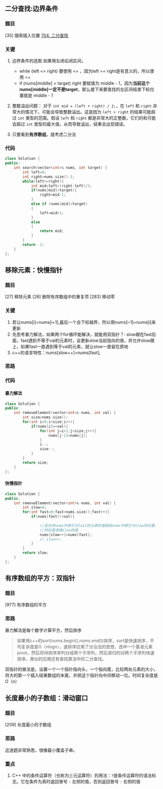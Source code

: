 
## 二分查找:边界条件
### 题目
[35] 搜索插入位置
[704. 二分查找](https://leetcode.cn/problems/binary-search/)
### 关键
1. 边界条件的选取
   如果用左闭右闭区间，
   - while (left <= right) 要使用 <= ，因为left == right是有意义的，所以使用 <=
   - if (nums[middle] > target) right 要赋值为 middle - 1，因为**当前这个nums[middle]一定不是target**，那么接下来要查找的左区间结束下标位置就是 middle - 1

2. 整数溢出问题：
   对于 `int mid = (left + right) / 2;`，在 `left` 和 `right` 非常大的情况下，可能会导致整数溢出。这是因为 `left + right` 的结果可能超过 `int` 类型的范围。假设 `left` 和 `right` 都是非常大的正整数，它们的和可能会超过 `int` 类型的最大值，从而导致溢出，结果会出现错误。

3. 只要看到**有序数组**，就考虑二分法
### 代码

```c++
class Solution {
public:
    int search(vector<int>& nums, int target) {
        int left=0;
        int right=nums.size()-1;
        while(left<=right){
            int mid=left+(right-left)/2;
            if(nums[mid]>target){
                right=mid-1;
            }
            else if (nums[mid]<target)
            {
                left=mid+1;
            }
            else
            {
                return mid;
            }
        }
        return -1;
    }
};
```

## 移除元素：快慢指针
### 题目
[27] 移除元素
[26] 删除有序数组中的重复项
[283] 移动零
### 关键
1. 若让nums[i]=nums[i+1],最后一个会下标越界，所以用nums[i-1]=nums[i]来更新
2. 先思考暴力解法，如果两个for循环能解决，就能用双指针？:
	slow跟在fast后面，fast遇到不等于val的元素时，会更新slow当前指向的值，并允许slow跟上，如果fast一直遇到等于val的元素，就让slow一直留在原地
3. c++的语言特性：nums[slow++]=nums[fast];
### 思路


### 代码
#### 暴力解法
```c++
class Solution {
public:
    int removeElement(vector<int>& nums, int val) {
        int size=nums.size();
        for(int i=0;i<size;i++){
            if(nums[i]==val){
                for(int j=i+1;j<size;j++){
                    nums[j-1]=nums[j];
                }
                i--;
                size--;
            }
        }
        return size;
    }
};
```

#### 快慢指针

```c++
class Solution {
public:
    int removeElement(vector<int>& nums, int val) {
        int slow=0;
        for(int fast=0;fast<nums.size();fast++){
            if(nums[fast]!=val){
                
                //会先将nums中索引为fast的元素的值赋给nums中索引为slow的位置，
                //然后再递增slow的值
                nums[slow++]=nums[fast];
                // slow++;
            }
        }
        return slow;
    }
};
```


## 有序数组的平方：双指针
### 题目
[977] 有序数组的平方

### 思路
暴力解法是每个数字计算平方，然后排序
>如果用c++的sort(nums.begin(),nums.end())排序，sort是快速排序，平均复杂度是O（nlogn），速排序应用了分治法的思想，选中一个基准元素pivot，然后将待排序序列分成两个子序列，然后递归的对两个子序列快速排序。类似的应用还有查找算法中的二分查找。

双指针的做法是，设置一个一个指针指向头，一个指向尾，比较两处元素的大小，将大的那一个插入结果数组的末尾，并把这个指针向中间移动一位。时间复杂度是O（n）


## 长度最小的子数组：滑动窗口
### 题目
[209] 长度最小的子数组

### 思路
这道题非常熟悉，很像最小覆盖子串。

### 重点
1. C++ 中的条件运算符（也称为三元运算符）的用法：`?`是条件运算符的语法标志。它在条件为真时返回冒号 `:` 左侧的值，否则返回冒号 `:` 右侧的值
